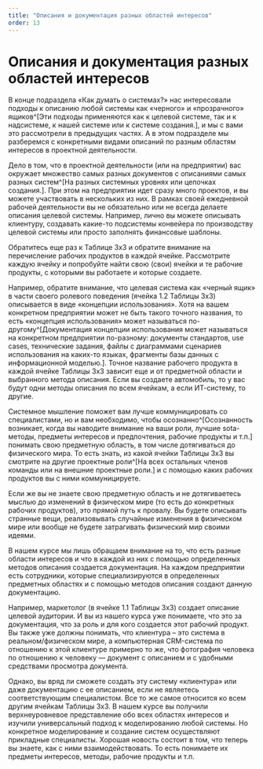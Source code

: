 ```yaml
---
title: "Описания и документация разных областей интересов"
order: 13
---
```


# Описания и документация разных областей интересов

В конце подраздела «Как думать о системах?» нас интересовали подходы к описанию любой системы как «черного» и «прозрачного» ящиков^[Эти подходы применяются как к целевой системе, так и к надсистеме, к нашей системе или к системе создания.], и мы с вами это рассмотрели в предыдущих частях. А в этом подразделе мы разберемся с конкретными видами описаний по разным областям интересов в проектной деятельности.

Дело в том, что в проектной деятельности (или на предприятии) вас окружает множество самых разных документов с описаниями самых разных систем^[На разных системных уровнях или цепочках создания.]. При этом на предприятии идет сразу много проектов, и вы можете участвовать в нескольких из них. В рамках своей ежедневной рабочей деятельности вы не обязательно или не всегда делаете описания целевой системы. Например, лично вы можете описывать клиентуру, создавать какие-то подсистемы конвейера по производству целевой системы или просто заполнять финансовые шаблоны.

Обратитесь еще раз к Таблице 3х3 и обратите внимание на перечисление рабочих продуктов в каждой ячейке. Рассмотрите каждую ячейку и попробуйте найти свою (свои) ячейки и те рабочие продукты, с которыми вы работаете и которые создаете.

Например, обратите внимание, что целевая система как «черный ящик» в части своего ролевого поведения (ячейка 1.2 Таблицы 3х3) описывается в виде «концепции использования». Хотя на вашем конкретном предприятии может не быть такого точного названия, то есть «концепция использования» может называться по-другому^[Документация концепции использования может называться на конкретном предприятии по-разному: документы стандартов, use cases, технические задания, файлы с диаграммами сценариев использования на каких-то языках, фрагменты базы данных с информационной моделью.]. Точное название рабочего продукта в каждой ячейке Таблицы 3х3 зависит еще и от предметной области и выбранного метода описания. Если вы создаете автомобиль, то у вас будут одни методы описания по всем ячейкам, а если ИТ-систему, то другие.

Системное мышление поможет вам лучше коммуницировать со специалистами, но и вам необходимо, чтобы осознанно^[Осознанность возникает, когда вы наводите внимание на ваши роли, лучшие sota-методы, предметы интересов и предпочтения, рабочие продукты и т.п.] понимать свою предметную область, в том числе дотягиваться до физического мира. То есть знать, из какой ячейки Таблицы 3х3 вы смотрите на другие проектные роли^[На всех остальных членов команды или на внешние проектные роли.] и с помощью каких рабочих продуктов вы с ними коммуницируете.

Если же вы не знаете свою предметную область и не дотягиваетесь мыслью до изменений в физическом мире (то есть до конкретных рабочих продуктов), это прямой путь к провалу. Вы будете описывать странные вещи, реализовывать случайные изменения в физическом мире или вообще не будете затрагивать физический мир своими идеями.

В нашем курсе мы лишь обращаем внимание на то, что есть разные области интересов и что в каждой из них с помощью определенных методов описания создается документация. На каждом предприятии есть сотрудники, которые специализируются в определенных предметных областях и с помощью методов описания создают данную документацию.

Например, маркетолог (в ячейке 1.1 Таблицы 3х3) создает описание целевой аудитории. И вы из нашего курса уже понимаете, что это за документация, что за роль и для кого создается этот рабочий продукт. Вы также уже должны понимать, что клиентура – это система в реальном/физическом мире, а компьютерная CRM-система по отношению к этой клиентуре примерно то же, что фотография человека по отношению к человеку — документ с описанием и с удобными средствами просмотра документа.

Однако, вы вряд ли сможете создать эту систему «клиентура» или даже документацию с ее описанием, если не являетесь соответствующим специалистом. Все то же самое относится ко всем другим ячейкам Таблицы 3х3. В нашем курсе вы получили верхнеуровневое представление обо всех областях интересов и изучили универсальный подход к моделированию любой системы. Но конкретное моделирование и создание систем осуществляют прикладные специалисты. Хорошая новость состоит в том, что теперь вы знаете, как с ними взаимодействовать. То есть понимаете их предметы интересов, методы, рабочие продукты и т.п.

